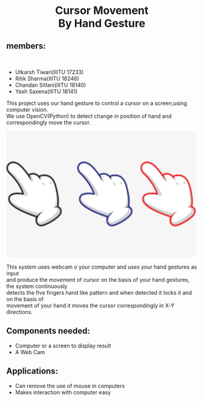 


<center><h1>Cursor Movement <br>By Hand Gesture</h1></center>
<h2>members:</h2>
<br>
<ul>
<li>Utkarsh Tiwari(IIITU 17233)</li>
<li>Ritik Sharma(IIITU 18246)</li>
<li>Chandan Sitlani(IIITU 18140)</li>
<li>Yash Saxena(IIITU 18141)</li>
</ul>
<p>
This project uses our hand gesture to control a cursor on a screen,using computer vision.<br>
We use OpenCV(Python) to detect change in position of hand and correspondingly move the cursor.<br>
 
</p>
<img src="cursor1.png" alt="Cursor Image" width="500" height="333">
<p> This system uses webcam o your computer and uses your hand gestures as input<br>
and produce the movement of cursor on the basis of your hand gestures, the system continuously<br>
detects the five fingers hand like pattern and when detected it locks it and on the basis of<br>
movement of your hand it moves the cursor correspondingly in X-Y directions.<br></p>
<p>
  <h2>Components needed:</h2>
  <ul>
  <li>Computer or a screen to display result</li>
  <li>A Web Cam</li>
  </ul>
  <h2>Applications:</h2>
  <ul>
  <li>Can remove the use of mouse in computers</li>
  <li>Makes interaction with computer easy</li>
  </ul>
